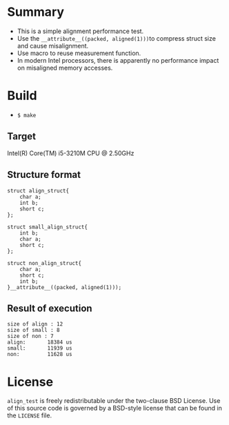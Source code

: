 # Summary

* This is a simple alignment performance test.
* Use the `__attribute__((packed, aligned(1)))`to compress struct size and cause misalignment.
* Use macro to reuse measurement function.
* In modern Intel processors, there is apparently no performance impact on misaligned memory accesses.

# Build
* `$ make`

## Target
Intel(R) Core(TM) i5-3210M CPU @ 2.50GHz


## Structure format
```
struct align_struct{
    char a;
    int b;
    short c;
};

struct small_align_struct{
    int b;
    char a;
    short c;
};

struct non_align_struct{
    char a;
    short c;
    int b;
}__attribute__((packed, aligned(1)));

```

## Result of execution
```
size of align : 12
size of small : 8
size of non : 7
align:       18384 us
small:       11939 us
non:         11628 us
```

# License
`align_test` is freely redistributable under the two-clause BSD License.
Use of this source code is governed by a BSD-style license that can be found
in the `LICENSE` file.
